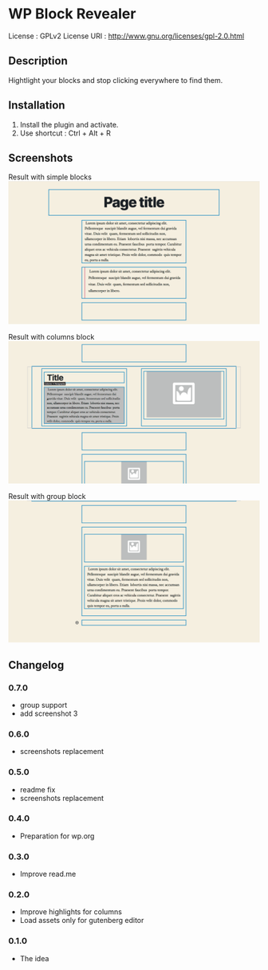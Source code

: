 
# WP Block Revealer
License : GPLv2
License URI : http://www.gnu.org/licenses/gpl-2.0.html

## Description
Hightlight your blocks and stop clicking everywhere to find them.


## Installation
1. Install the plugin and activate.
2. Use shortcut : Ctrl + Alt + R

## Screenshots

Result with simple blocks
![Result with simple blocks](/.wordpress.org/screenshot-1.png?raw=true "Result with simple blocks")

Result with columns block
![Result with columns block](/.wordpress.org/screenshot-2.png?raw=true "Result with columns blocks")

Result with group block
![Result with columns block](/.wordpress.org/screenshot-3.png?raw=true "Result with group blocks")

## Changelog

### 0.7.0
* group support
* add screenshot 3

### 0.6.0
* screenshots replacement

### 0.5.0
* readme fix
* screenshots replacement

### 0.4.0
* Preparation for wp.org

### 0.3.0
* Improve read.me

### 0.2.0
* Improve highlights for columns
* Load assets only for gutenberg editor

### 0.1.0
* The idea